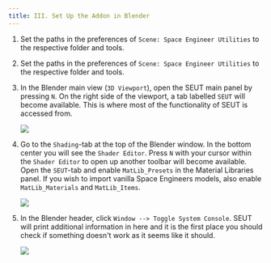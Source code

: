 ```yaml
---
title: III. Set Up the Addon in Blender
---
```

1. Set the paths in the preferences of `Scene: Space Engineer Utilities` to the respective folder and tools.

2. Set the paths in the preferences of `Scene: Space Engineer Utilities` to the respective folder and tools.

3. In the Blender main view (`3D Viewport`), open the SEUT main panel by pressing `N`. On the right side of the viewport, a tab labelled `SEUT` will become available. This is where most of the functionality of SEUT is accessed from.
    
    ![](./assets/images/installation_10.png)

4. Go to the `Shading`-tab at the top of the Blender window. In the bottom center you will see the `Shader Editor`. Press `N` with your cursor within the `Shader Editor` to open up another toolbar will become available. Open the `SEUT`-tab and enable `MatLib_Presets` in the Material Libraries panel. If you wish to import vanilla Space Engineers models, also enable `MatLib_Materials` and `MatLib_Items`.
    
    ![](./assets/images/installation_11.png)

5. In the Blender header, click `Window --> Toggle System Console`. SEUT will print additional information in here and it is the first place you should check if something doesn't work as it seems like it should.
    
    ![](./assets/images/installation_12.png)